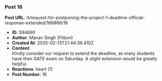 ### Post 16
**Post URL**: /t/request-for-postponing-the-project-1-deadline-official-response-extended/166866/16
- **ID**: 594690
- **Author**: Manav Singh (Flibon)
- **Created At**: 2025-02-13T21:44:36.410Z
- **Content**:  
  Kindly consider our request to extend the deadline, as many students have their GATE exam on Saturday. A slight extension would be greatly helpful.
- **Reactions**: heart (1)
- **Post Number**: 16

